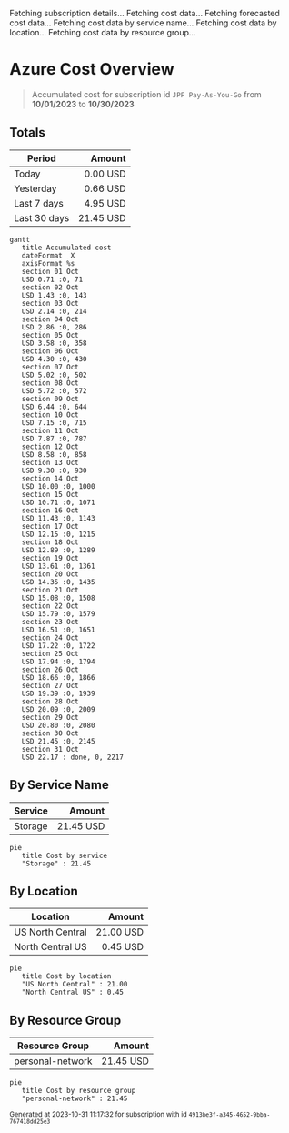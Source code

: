 Fetching subscription details...
Fetching cost data...
Fetching forecasted cost data...
Fetching cost data by service name...
Fetching cost data by location...
Fetching cost data by resource group...
# Azure Cost Overview

> Accumulated cost for subscription id `JPF Pay-As-You-Go` from **10/01/2023** to **10/30/2023**

## Totals

|Period|Amount|
|---|---:|
|Today|0.00 USD|
|Yesterday|0.66 USD|
|Last 7 days|4.95 USD|
|Last 30 days|21.45 USD|

```mermaid
gantt
   title Accumulated cost
   dateFormat  X
   axisFormat %s
   section 01 Oct
   USD 0.71 :0, 71
   section 02 Oct
   USD 1.43 :0, 143
   section 03 Oct
   USD 2.14 :0, 214
   section 04 Oct
   USD 2.86 :0, 286
   section 05 Oct
   USD 3.58 :0, 358
   section 06 Oct
   USD 4.30 :0, 430
   section 07 Oct
   USD 5.02 :0, 502
   section 08 Oct
   USD 5.72 :0, 572
   section 09 Oct
   USD 6.44 :0, 644
   section 10 Oct
   USD 7.15 :0, 715
   section 11 Oct
   USD 7.87 :0, 787
   section 12 Oct
   USD 8.58 :0, 858
   section 13 Oct
   USD 9.30 :0, 930
   section 14 Oct
   USD 10.00 :0, 1000
   section 15 Oct
   USD 10.71 :0, 1071
   section 16 Oct
   USD 11.43 :0, 1143
   section 17 Oct
   USD 12.15 :0, 1215
   section 18 Oct
   USD 12.89 :0, 1289
   section 19 Oct
   USD 13.61 :0, 1361
   section 20 Oct
   USD 14.35 :0, 1435
   section 21 Oct
   USD 15.08 :0, 1508
   section 22 Oct
   USD 15.79 :0, 1579
   section 23 Oct
   USD 16.51 :0, 1651
   section 24 Oct
   USD 17.22 :0, 1722
   section 25 Oct
   USD 17.94 :0, 1794
   section 26 Oct
   USD 18.66 :0, 1866
   section 27 Oct
   USD 19.39 :0, 1939
   section 28 Oct
   USD 20.09 :0, 2009
   section 29 Oct
   USD 20.80 :0, 2080
   section 30 Oct
   USD 21.45 :0, 2145
   section 31 Oct
   USD 22.17 : done, 0, 2217
```

## By Service Name

|Service|Amount|
|---|---:|
|Storage|21.45 USD|

```mermaid
pie
   title Cost by service
   "Storage" : 21.45
```

## By Location

|Location|Amount|
|---|---:|
|US North Central|21.00 USD|
|North Central US|0.45 USD|

```mermaid
pie
   title Cost by location
   "US North Central" : 21.00
   "North Central US" : 0.45
```

## By Resource Group

|Resource Group|Amount|
|---|---:|
|personal-network|21.45 USD|

```mermaid
pie
   title Cost by resource group
   "personal-network" : 21.45
```

<sup>Generated at 2023-10-31 11:17:32 for subscription with id `4913be3f-a345-4652-9bba-767418dd25e3`</sup>
